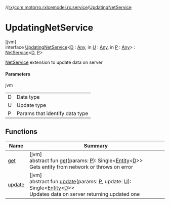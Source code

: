 //[rx](../../../index.md)/[com.motorro.rxlcemodel.rx.service](../index.md)/[UpdatingNetService](index.md)

# UpdatingNetService

[jvm]\
interface [UpdatingNetService](index.md)&lt;[D](index.md) : [Any](https://kotlinlang.org/api/latest/jvm/stdlib/kotlin/-any/index.html), in [U](index.md) : [Any](https://kotlinlang.org/api/latest/jvm/stdlib/kotlin/-any/index.html), in [P](index.md) : [Any](https://kotlinlang.org/api/latest/jvm/stdlib/kotlin/-any/index.html)&gt; : [NetService](../-net-service/index.md)&lt;[D](index.md), [P](index.md)&gt; 

[NetService](../-net-service/index.md) extension to update data on server

#### Parameters

jvm

| | |
|---|---|
| D | Data type |
| U | Update type |
| P | Params that identify data type |

## Functions

| Name | Summary |
|---|---|
| [get](../-net-service/get.md) | [jvm]<br>abstract fun [get](../-net-service/get.md)(params: [P](index.md)): Single&lt;[Entity](../../../../cache/cache/com.motorro.rxlcemodel.cache.entity/-entity/index.md)&lt;[D](index.md)&gt;&gt;<br>Gets entity from network or throws on error |
| [update](update.md) | [jvm]<br>abstract fun [update](update.md)(params: [P](index.md), update: [U](index.md)): Single&lt;[Entity](../../../../cache/cache/com.motorro.rxlcemodel.cache.entity/-entity/index.md)&lt;[D](index.md)&gt;&gt;<br>Updates data on server returning updated one |
